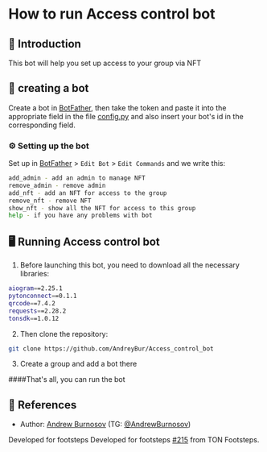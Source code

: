 # How to run Access control bot

## 👋 Introduction

This bot will help you set up access to your group via NFT

## 🤖 creating a bot

Create a bot in [BotFather](https://t.me/BotFather), then take the token and paste it into the appropriate field in the file [config.py](https://github.com/AndreyBur/Access_control_bot/blob/master/config_example.py) and also insert your bot's id in the corresponding field.

### ⚙️ Setting up the bot

Set up in [BotFather](https://t.me/BotFather) > `Edit Bot` > `Edit Commands` and we write this:

```bash
add_admin - add an admin to manage NFT
remove_admin - remove admin
add_nft - add an NFT for access to the group
remove_nft - remove NFT
show_nft - show all the NFT for access to this group
help - if you have any problems with bot
```

## 🖥 Running Access control bot

1.  Before launching this bot, you need to download all the necessary libraries:

```bash
aiogram==2.25.1
pytonconnect==0.1.1
qrcode==7.4.2
requests==2.28.2
tonsdk==1.0.12
```

2.  Then clone the repository:

```bash
git clone https://github.com/AndreyBur/Access_control_bot
```

3.  Сreate a group and add a bot there

####That's all, you can run the bot

## 📌 References

- Author: [Andrew Burnosov](https://github.com/AndreyBur) (TG: [@AndrewBurnosov](https://t.me/AndreyBurnosov))

Developed for footsteps Developed for footsteps [#215](https://github.com/ton-society/ton-footsteps/issues/215) from TON Footsteps.
